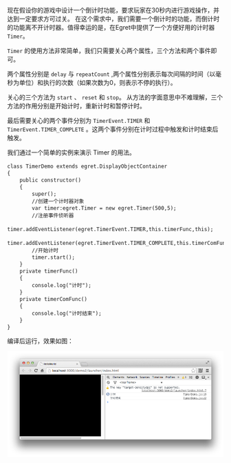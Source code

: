 现在假设你的游戏中设计一个倒计时功能，要求玩家在30秒内进行游戏操作，并达到一定要求方可过关。 在这个需求中，我们需要一个倒计时的功能，而倒计时的功能离不开计时器。值得幸运的是，在Egret中提供了一个方便好用的计时器 `Timer`。

`Timer` 的使用方法非常简单，我们只需要关心两个属性，三个方法和两个事件即可。

两个属性分别是 `delay` 与 `repeatCount` ,两个属性分别表示每次间隔的时间（以毫秒为单位）和执行的次数（如果次数为0，则表示不停的执行）。

关心的三个方法为 `start` 、 `reset` 和 `stop`。 从方法的字面意思中不难理解，三个方法的作用分别是开始计时，重新计时和暂停计时。

最后需要关心的两个事件分别为 `TimerEvent.TIMER` 和 `TimerEvent.TIMER_COMPLETE` 。这两个事件分别在计时过程中触发和计时结束后触发。

我们通过一个简单的实例来演示 Timer 的用法。

```
class TimerDemo extends egret.DisplayObjectContainer
{
    public constructor()
    {
        super();
        //创建一个计时器对象
        var timer:egret.Timer = new egret.Timer(500,5);
        //注册事件侦听器
        timer.addEventListener(egret.TimerEvent.TIMER,this.timerFunc,this);
        timer.addEventListener(egret.TimerEvent.TIMER_COMPLETE,this.timerComFunc,this);
        //开始计时
        timer.start();
    }
    private timerFunc()
    {
        console.log("计时");
    }
    private timerComFunc()
    {
        console.log("计时结束");
    }
}
```

编译后运行，效果如图：

![](5565750821720.png)

